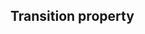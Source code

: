 ## Transition property


<!-- <values.transitionProperty> -->
<!-- </values.transitionProperty> -->

<!-- <variants.transitionProperty> -->
<!-- </variants.transitionProperty> -->